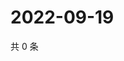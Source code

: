 # 2022-09-19

共 0 条

<!-- BEGIN WEIBO -->
<!-- 最后更新时间 Mon Sep 19 2022 02:21:55 GMT+0800 (China Standard Time) -->

<!-- END WEIBO -->
